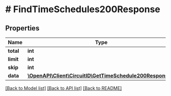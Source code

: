# # FindTimeSchedules200Response

## Properties

Name | Type | Description | Notes
------------ | ------------- | ------------- | -------------
**total** | **int** |  |
**limit** | **int** |  |
**skip** | **int** |  |
**data** | [**\OpenAPI\Client\CircuitID\GetTimeSchedule200Response[]**](GetTimeSchedule200Response.md) |  |

[[Back to Model list]](../../README.md#models) [[Back to API list]](../../README.md#endpoints) [[Back to README]](../../README.md)
